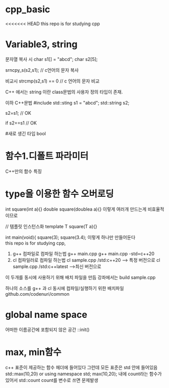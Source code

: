 # cpp_basic
<<<<<<< HEAD
this repo is for studying cpp


# Variable3, string
문자열 복사 시 
char s1[] = "abcd";
char s2[5];

srncpy_s(s2,s1); // c언어의  문자 복사 

비교시 
strcmp(s2,s1) == 0 // c 언어의 문자 비교

C++ 에서는 string 이란 class문법의 사용자 정의 타입이 존재.

이하 C++문법
#include <string>
std::sting s1 = "abcd";
std::string s2;

s2=s1; // OK

if s2==s1 // OK

#새로 생긴 타입
bool

# 함수1.디폴트 파라미터
C++만의 함수 특징

# type을 이용한 함수 오버로딩
int square(int a){}
double square(doublea a){}
이렇게 여러개 만드는게 비효율적이므로 

// 템플릿 인스턴스화
template<typename T>
T square(T a){}

int main(void){
square<int>(3);
square<double>(3.4);
이렇게 하나만 만들어둔다  
this repo is for studying cpp,

1. g++ 컴파일로 컴파일 하는법
g++ main.cpp 
g++ main.cpp -std=c++20
2. cl 컴파일러로 컴파일 하는법
cl sample.cpp /std:c++20 --> 특정 버전으로 
cl sample.cpp /std:c++latest -->최신 버전으로 

이 두개를 동시에 사용하기 위해 배치 파일을 만듬
강좌에서는 
build sample.cpp

하나의 소스를 g++ 과 cl 동시에 컴파일/실행하기 위한 배치파일
github.com/codenuri/common

# global name space
어떠한 이름공간에 포함되지 않은 공간
::init()

# max, min함수 
c++ 표준이 제공하는 함수 
<algorithm> 헤더에 들어있다
그런데 모든 표준은 std 안에 들어있음
std::max(10,20)
or
using namespace std;
max(10,20);
<alogirhm>내에 count라는 함수가 있어서
std::count 
count를 변수로 쓰면 문제발생



